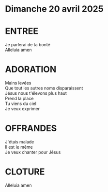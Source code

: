 # Dimanche 20 avril 2025

# ENTREE
Je parlerai de ta bonté  
Alleluia amen  

# ADORATION
Mains levées  
Que tout les autres noms disparaissent  
Jésus nous t'élevons plus haut  
Prend la place  
Tu viens du ciel  
Je veux exprimer  

# OFFRANDES
J'étais malade  
Il est le même  
Je veux chanter pour Jésus  

# CLOTURE
Alleluia amen  
